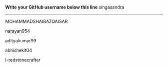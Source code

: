 **Write your GitHub username  below this line**
singasandra

---


MOHAMMADSHAIBAZQAISAR

narayan954

adityakumar99

abhishekit04

I-redstonecrafter
